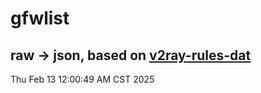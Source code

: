# gfwlist
## raw -> json, based on [v2ray-rules-dat](https://github.com/Loyalsoldier/v2ray-rules-dat)
Thu Feb 13 12:00:49 AM CST 2025

